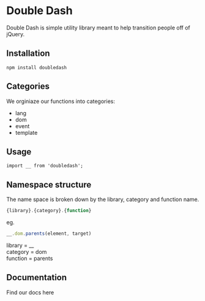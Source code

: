 # Double Dash

Double Dash is simple utility library meant to help transition people off of jQuery.

## Installation

`npm install doubledash`

## Categories

We orginiaze our functions into categories:

*   lang
*   dom
*   event
*   template

## Usage

`import __ from 'doubledash';`

## Namespace structure

The name space is broken down by the library, category and function name.

```js
{library}.{category}.{function}
```

eg.

```js
__.dom.parents(element, target)
```

library  = \__\
category = dom\
function = parents

## Documentation

Find our docs here
